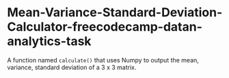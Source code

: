 # Mean-Variance-Standard-Deviation-Calculator-freecodecamp-datan-analytics-task
A function named `calculate()`  that uses Numpy to output the mean, variance, standard deviation of a  3 x 3 matrix.
